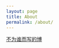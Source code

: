 ```yaml
---
layout: page
title: About
permalink: /about/
---
```


[不为谁而写的博](http://www.puronglong.com/blog/2016/06/08/whrite-blog.html)
